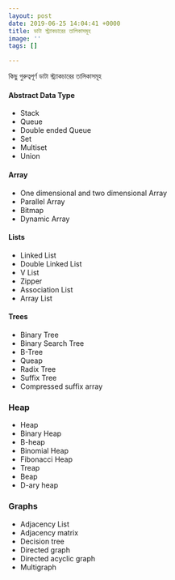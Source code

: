 ```yaml
---
layout: post
date: 2019-06-25 14:04:41 +0000
title: ডাটা স্ট্র্যাকচারের তালিকাসমূহ
image: ''
tags: []

---
```

কিছু গুরুত্বপূর্ণ ডাটা স্ট্র্যাকচারের তালিকাসমূহ

#### Abstract Data Type

* Stack
* Queue
* Double ended Queue
* Set
* Multiset
* Union

#### Array

* One dimensional and two dimensional Array
* Parallel Array
* Bitmap
* Dynamic Array

#### Lists

* Linked List
* Double Linked List
* V List
* Zipper
* Association List
* Array List

#### Trees

* Binary Tree
* Binary Search Tree
* B-Tree
* Queap
* Radix Tree
* Suffix Tree
* Compressed suffix array

### Heap

* Heap
* Binary Heap
* B-heap
* Binomial Heap
* Fibonacci Heap
* Treap
* Beap
* D-ary heap

### Graphs

* Adjacency List
* Adjacency matrix
* Decision tree
* Directed graph
* Directed acyclic graph
* Multigraph